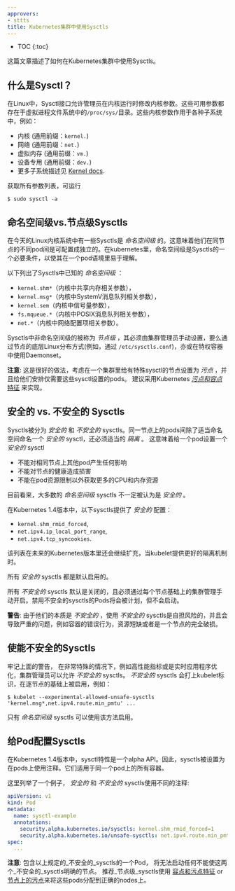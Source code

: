 ```yaml
---
approvers:
- sttts
title: Kubernetes集群中使用Sysctls
---
```


* TOC
{:toc}

这篇文章描述了如何在Kubernetes集群中使用Sysctls。

## 什么是Sysctl？

在Linux中，Sysctl接口允许管理员在内核运行时修改内核参数。这些可用参数都存在于虚拟进程文件系统中的`/proc/sys/`目录。这些内核参数作用于各种子系统中，例如：

- 内核 (通用前缀：`kernel.`)
- 网络 (通用前缀：`net.`)
- 虚拟内存 (通用前缀：`vm.`)
- 设备专用 (通用前缀：`dev.`)
- 更多子系统描述见 [Kernel docs](https://www.kernel.org/doc/Documentation/sysctl/README).

获取所有参数列表，可运行

```
$ sudo sysctl -a
```

## 命名空间级vs.节点级Sysctls

在今天的Linux内核系统中有一些Sysctls是 _命名空间级_ 的。这意味着他们在同节点的不同pod间是可配置成独立的。在kubernetes里，命名空间级是Sysctls的一个必要条件，以使其在一个pod语境里易于理解。

以下列出了Sysctls中已知的 _命名空间级_ ：

- `kernel.shm*`（内核中共享内存相关参数），
- `kernel.msg*`（内核中SystemV消息队列相关参数），
- `kernel.sem`（内核中信号量参数），
- `fs.mqueue.*`（内核中POSIX消息队列相关参数），
- `net.*`（内核中网络配置项相关参数）。

Sysctls中非命名空间级的被称为 _节点级_ ，其必须由集群管理员手动设置，要么通过节点的底层Linux分布方式(例如，通过 `/etc/sysctls.conf`)，亦或在特权容器中使用Daemonset。

**注意**: 这是很好的做法，考虑在一个集群里给有特殊sysctl的节点设置为 _污点_ ，并且给他们安排仅需要这些sysctl设置的pods。 建议采用Kubernetes [_污点和容点_
特征](/docs/user-guide/kubectl/{{page.version}}/#taint) 来实现。

## 安全的 vs. 不安全的 Sysctls

Sysctls被分为 _安全的_ 和 _不安全的_ sysctls。同一节点上的pods间除了适当命名空间命名一个 _安全的_ sysctl，还必须适当的 _隔离_ 。 这意味着给一个pod设置一个 _安全的_ sysctl

- 不能对相同节点上其他pod产生任何影响
- 不能对节点的健康造成损害
- 不能在pod资源限制以外获取更多的CPU和内存资源

目前看来，大多数的 _命名空间级_ sysctls 不一定被认为是 _安全的_ 。

在Kubernetes 1.4版本中，以下sysctls提供了 _安全的_ 配置：

- `kernel.shm_rmid_forced`,
- `net.ipv4.ip_local_port_range`,
- `net.ipv4.tcp_syncookies`.

该列表在未来的Kubernetes版本里还会继续扩充，当kubelet提供更好的隔离机制时。

所有 _安全的_ sysctls 都是默认启用的。

所有 _不安全的_ sysctls 默认是关闭的，且必须通过每个节点基础上的集群管理手动开启。禁用不安全的sysctls的Pods将会被计划，但不会启动。

**警告**: 由于他们的本质是 _不安全的_ ，使用 _不安全的_ sysctls是自担风险的，并且会导致严重的问题，例如容器的错误行为，资源短缺或者是一个节点的完全破损。

## 使能不安全的Sysctls

牢记上面的警告， 在非常特殊的情况下，例如高性能指标或是实时应用程序优化，集群管理员可以允许 _不安全的_
sysctls。 _不安全的_ sysctls 会打上kubelet标识，在逐节点的基础上被启用，例如：

```shell
$ kubelet --experimental-allowed-unsafe-sysctls 'kernel.msg*,net.ipv4.route.min_pmtu' ...
```

只有 _命名空间级_ sysctls 可以使用该方法启用。

## 给Pod配置Sysctls

在Kubernetes 1.4版本中，sysctl特性是一个alpha API。因此，sysctls被设置为在pods上使用注释。它们适用于同一个pod上的所有容器。

这里列举了一个例子， _安全的_ 和 _不安全的_ sysctls使用不同的注释:

```yaml
apiVersion: v1
kind: Pod
metadata:
  name: sysctl-example
  annotations:
    security.alpha.kubernetes.io/sysctls: kernel.shm_rmid_forced=1
    security.alpha.kubernetes.io/unsafe-sysctls: net.ipv4.route.min_pmtu=1000,kernel.msgmax=1 2 3
spec:
  ...
```

**注意**: 包含以上规定的_不安全的_sysctls的一个Pod， 将无法启动任何不能使这两个_不安全的_sysctls明确的节点。 推荐_节点级_sysctls使用 [容点和污点特征](/docs/user-guide/kubectl/v1.6/#taint) or [节点上的污点](/docs/concepts/configuration/taint-and-toleration/)来将这些pods分配到正确的nodes上。
